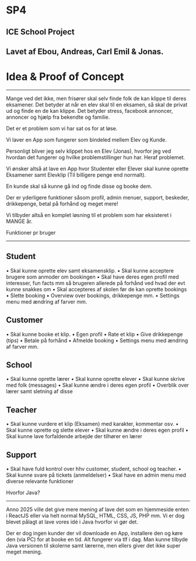 # SP4
## ICE School Project

## Lavet af Ebou, Andreas, Carl Emil & Jonas.

# Idea & Proof of Concept
_________________________

Mange ved det ikke, men frisører skal selv finde folk de kan klippe til deres eksamener.
Det betyder at når en elev skal til en eksamen, så skal de privat ud og finde en de kan klippe.
Det betyder stress, facebook annoncer, annoncer og hjælp fra bekendte og familie.

Det er et problem som vi har sat os for at løse.

Vi laver en App som fungerer som bindeled mellem Elev og Kunde.

Personligt bliver jeg selv klippet hos en Elev (Jonas), hvorfor jeg ved hvordan det fungerer og hvilke problemstillinger hun har. Heraf problemet.

Vi ønsker altså at lave en App hvor Studenter eller Elever skal kunne oprette Eksamener samt Elevklip (Til billigere penge end normalt).

En kunde skal så kunne gå ind og finde disse og booke dem.

Der er yderligere funktioner såsom profil, admin menuer, support, beskeder, drikkepenge, betal på forhånd og meget mere!

Vi tilbyder altså en komplet løsning til et problem som har eksisteret i MANGE år.

Funktioner pr bruger
____________________

## Student
• Skal kunne oprette elev samt eksamensklip.
• Skal kunne acceptere brugere som anmoder om bookingen
• Skal have deres egen profil med interesser, fun facts mm så brugeren allerede på forhånd ved hvad der evt kunne snakkes om
• Skal accepteres af skolen før de kan oprette bookings
• Slette booking
• Overview over bookings, drikkepenge mm.
• Settings menu med ændring af farver mm.

## Customer
• Skal kunne booke et klip.
• Egen profil
• Rate et klip
• Give drikkepenge (tips)
• Betale på forhånd
• Afmelde booking
• Settings menu med ændring af farver mm.

## School
• Skal kunne oprette lærer
• Skal kunne oprette elever
• Skal kunne skrive med folk (messages)
• Skal kunne ændre i deres egen profil
• Overblik over lærer samt sletning af disse

## Teacher
• Skal kunne vurdere et klip (Eksamen) med karakter, kommentar osv.
• Skal kunne oprette og slette elever
• Skal kunne ændre i deres egen profil
• Skal kunne lave forfaldende arbejde der tilhører en lærer

## Support
• Skal have fuld kontrol over hhv customer, student, school og teacher.
• Skal kunne svare på tickets (anmeldelser)
• Skal have en admin menu med diverse relevante funktioner

Hvorfor Java?
_____________

Anno 2025 ville det give mere mening af lave det som en hjemmeside enten i ReactJS eller via helt normal MySQL, HTML, CSS, JS, PHP mm.
Vi er dog blevet pålagt at lave vores idé i Java hvorfor vi gør det.

Der er dog ingen kunder der vil downloade en App, installere den og køre den (via PC) for at booke en tid. 
Alt fungerer via tlf i dag. Man kunne tilbyde Java versionen til skolerne samt lærerne, men ellers giver det ikke super meget mening.
